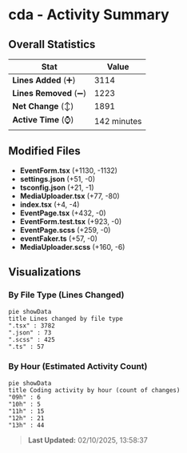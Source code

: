 # cda - Activity Summary 

## Overall Statistics

| Stat                   | Value                                                             |
| ---------------------- | ----------------------------------------------------------------- |
| **Lines Added** (➕)   | 3114                                          |
| **Lines Removed** (➖) | 1223                                        |
| **Net Change** (↕)    | 1891                |
| **Active Time** (⌚)   | 142 minutes |


## Modified Files
- **EventForm.tsx** (+1130, -1132)
- **settings.json** (+51, -0)
- **tsconfig.json** (+21, -1)
- **MediaUploader.tsx** (+77, -80)
- **index.tsx** (+4, -4)
- **EventPage.tsx** (+432, -0)
- **EventForm.test.tsx** (+923, -0)
- **EventPage.scss** (+259, -0)
- **eventFaker.ts** (+57, -0)
- **MediaUploader.scss** (+160, -6)

## Visualizations

### By File Type (Lines Changed)

```mermaid
pie showData
title Lines changed by file type
".tsx" : 3782
".json" : 73
".scss" : 425
".ts" : 57
```

### By Hour (Estimated Activity Count)

```mermaid
pie showData
title Coding activity by hour (count of changes)
"09h" : 6
"10h" : 5
"11h" : 15
"12h" : 21
"13h" : 44
```


> **Last Updated:** 02/10/2025, 13:58:37